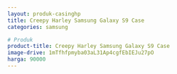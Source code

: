 ```yaml
---
layout: produk-casinghp
title: Creepy Harley Samsung Galaxy S9 Case
categories: samsung

# Produk
product-title: Creepy Harley Samsung Galaxy S9 Case
image-drive: 1mTfhfpmyba03aL31Ap4cgfEbIEJu27pO
harga: 90000
---
```

